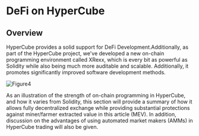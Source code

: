 # DeFi on HyperCube

## Overview

HyperCube provides a solid support for DeFi Development.Additionally, as part of the HyperCube project, we've developed a new on-chain programming environment called XRexx, which is every bit as powerful as Solidity while also being much more auditable and scalable. Additionally, it promotes significantly improved software development methods.

![Figure4](https://i.imgur.com/ov2xdKE.png)

As an illustration of the strength of on-chain programming in HyperCube, and how it varies from Solidity, this section will provide a summary of how it allows fully decentralized exchange while providing substantial protections against miner/farmer extracted value in this article (MEV). In addition, discussion on the advantages of using automated market makers (AMMs) in HyperCube trading will also be given.